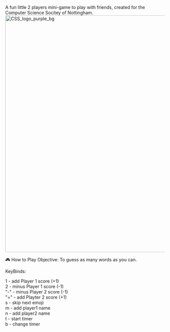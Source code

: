 A fun little 2 players mini-game to play with friends, created for the Computer Science Socitey of Nottingham.
<img width="750" height="750" alt="CSS_logo_purple_bg" src="https://github.com/user-attachments/assets/97d0368d-9fc7-4432-9efa-6f67a8561c1e" />

🎮 How to Play
Objective: To guess as many words as you can.

KeyBinds:

1 - add Player 1 score (+1) <br/>
2 - minus Player 1 score (-1) <br/>
"-" - minus Player 2 score (-1) <br/>
"=" - add Playter 2 score (+1) <br/>
s - skip next emoji <br/>
m - add player1 name <br/>
n - add player2 name <br/>
t - start timer <br/>
b - change timer <br/>

